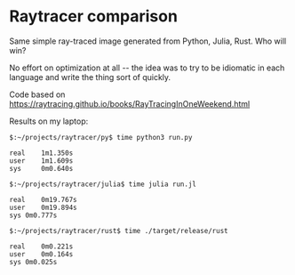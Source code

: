 # Raytracer comparison
Same simple ray-traced image generated from Python, Julia, Rust. Who will win?

No effort on optimization at all -- the idea was to try to be idiomatic in each language and write the thing sort of quickly.

Code based on https://raytracing.github.io/books/RayTracingInOneWeekend.html

Results on my laptop:
```
$:~/projects/raytracer/py$ time python3 run.py 

real    1m1.350s
user    1m1.609s
sys     0m0.640s

$:~/projects/raytracer/julia$ time julia run.jl 

real	0m19.767s
user	0m19.894s
sys	0m0.777s

$:~/projects/raytracer/rust$ time ./target/release/rust

real	0m0.221s
user	0m0.164s
sys	0m0.025s
```
